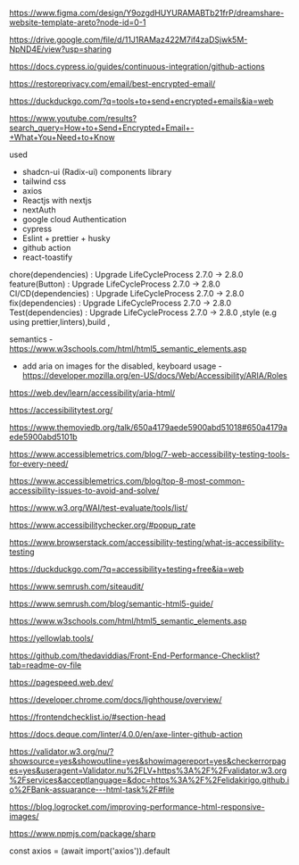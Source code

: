 https://www.figma.com/design/Y9ozgdHUYURAMABTb21frP/dreamshare-website-template-areto?node-id=0-1

https://drive.google.com/file/d/11J1RAMaz422M7if4zaDSjwk5M-NpND4E/view?usp=sharing

https://docs.cypress.io/guides/continuous-integration/github-actions

https://restoreprivacy.com/email/best-encrypted-email/

https://duckduckgo.com/?q=tools+to+send+encrypted+emails&ia=web

https://www.youtube.com/results?search_query=How+to+Send+Encrypted+Email+-+What+You+Need+to+Know

used

- shadcn-ui (Radix-ui) components library
- tailwind css
- axios
- Reactjs with nextjs
- nextAuth
- google cloud Authentication
- cypress
- Eslint + prettier + husky
- github action
- react-toastify

chore(dependencies) : Upgrade LifeCycleProcess 2.7.0 -> 2.8.0 feature(Button) : Upgrade LifeCycleProcess 2.7.0 -> 2.8.0 CI/CD(dependencies) : Upgrade LifeCycleProcess 2.7.0 -> 2.8.0 fix(dependencies) : Upgrade LifeCycleProcess 2.7.0 -> 2.8.0 Test(dependencies) : Upgrade LifeCycleProcess 2.7.0 -> 2.8.0 ,style (e.g using prettier,linters),build ,

semantics - https://www.w3schools.com/html/html5_semantic_elements.asp

- add aria on images for the disabled, keyboard usage - https://developer.mozilla.org/en-US/docs/Web/Accessibility/ARIA/Roles

https://web.dev/learn/accessibility/aria-html/

https://accessibilitytest.org/

https://www.themoviedb.org/talk/650a4179aede5900abd51018#650a4179aede5900abd5101b

https://www.accessiblemetrics.com/blog/7-web-accessibility-testing-tools-for-every-need/

https://www.accessiblemetrics.com/blog/top-8-most-common-accessibility-issues-to-avoid-and-solve/

https://www.w3.org/WAI/test-evaluate/tools/list/

https://www.accessibilitychecker.org/#popup_rate

https://www.browserstack.com/accessibility-testing/what-is-accessibility-testing

https://duckduckgo.com/?q=accessibility+testing+free&ia=web

https://www.semrush.com/siteaudit/

https://www.semrush.com/blog/semantic-html5-guide/

https://www.w3schools.com/html/html5_semantic_elements.asp

https://yellowlab.tools/

https://github.com/thedaviddias/Front-End-Performance-Checklist?tab=readme-ov-file

https://pagespeed.web.dev/

https://developer.chrome.com/docs/lighthouse/overview/

https://frontendchecklist.io/#section-head

https://docs.deque.com/linter/4.0.0/en/axe-linter-github-action

https://validator.w3.org/nu/?showsource=yes&showoutline=yes&showimagereport=yes&checkerrorpages=yes&useragent=Validator.nu%2FLV+https%3A%2F%2Fvalidator.w3.org%2Fservices&acceptlanguage=&doc=https%3A%2F%2Felidakirigo.github.io%2FBank-assuarance---html-task%2F#file

https://blog.logrocket.com/improving-performance-html-responsive-images/

https://www.npmjs.com/package/sharp

const axios = (await import('axios')).default